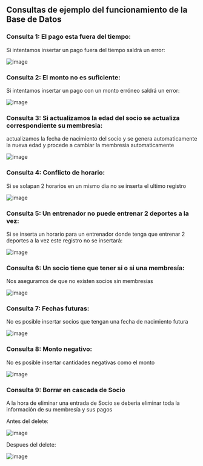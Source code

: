 ##  Consultas de ejemplo del funcionamiento de la Base de Datos

### Consulta 1: El pago esta fuera del tiempo:
Si intentamos insertar un pago fuera  del tiempo saldrá un error:

![image](https://github.com/user-attachments/assets/0f018ee3-852b-4c5f-a207-6ceecc018212)


### Consulta 2: El monto no es suficiente:
Si intentamos insertar un pago con un monto erróneo saldrá un error:

![image](https://github.com/user-attachments/assets/8dd533b9-ce57-4e5a-be20-49c32ea87e33)

### Consulta 3: Si actualizamos la edad del socio se actualiza correspondiente su membresia:
actualizamos la fecha de nacimiento del socio y se genera automaticamente la nueva edad y procede a cambiar la membresia automaticamente

![image](https://github.com/user-attachments/assets/38c78c97-1c67-4883-81b3-d0e52b329a58)

### Consulta 4: Conflicto de horario:
Si se solapan 2 horarios en un mismo dia no se inserta el ultimo registro

![image](https://github.com/user-attachments/assets/2297ad47-6074-4e0a-975e-d03983f622af)

### Consulta 5: Un entrenador no puede entrenar 2 deportes a la vez:
Si se inserta un horario para un entrenador donde tenga que entrenar 2 deportes a la vez este registro no se insertará:

![image](https://github.com/user-attachments/assets/501f6bc6-4836-4ba2-8730-b2116f5a720c)

### Consulta 6: Un socio tiene que tener si o si una membresía:
Nos aseguramos de  que no existen socios sin membresías 

![image](https://github.com/user-attachments/assets/573f375e-d66b-483c-b1fd-1c8a5bb48dfe)


### Consulta 7: Fechas futuras:
No es posible insertar socios que tengan una fecha de nacimiento futura

![image](https://github.com/user-attachments/assets/303f6fdd-e2b1-4994-9f71-c051e99d1c50)

### Consulta 8: Monto negativo:
No es posible insertar cantidades negativas como el monto

![image](https://github.com/user-attachments/assets/cf4cb20b-c4ff-48bb-b282-8800c72af778)

### Consulta 9: Borrar en cascada de Socio
A la hora de eliminar una entrada de Socio se deberia eliminar toda la información de su membresía y sus pagos

Antes del delete:

![image](https://github.com/user-attachments/assets/4036bd7d-07fa-4cbe-a0de-47f315e9392b)

 Despues del delete:

 ![image](https://github.com/user-attachments/assets/2645ce17-798a-42ed-a8e4-7bed99c18ab6)
